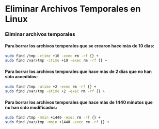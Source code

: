 # Eliminar Archivos Temporales en Linux

### Eliminar archivos temporales

#### Para borrar los archivos temporales que se crearon hace más de 10 días:
```bash
sudo find /tmp -ctime +10 -exec rm -rf {} +
sudo find /var/tmp -ctime +10 -exec rm -rf {} +
```

#### Para borrar los archivos temporales que hace más de 2 días que no han sido accedidos:
```bash
sudo find /tmp -atime +2 -exec rm -rf {} +
sudo find /var/tmp -atime +2 -exec rm -rf {} +
```

#### Para borrar los archivos temporales que hace más de 1440 minutos que no han sido modificados:
```bash
sudo find /tmp -mmin +1440 -exec rm -rf {} +
sudo find /var/tmp -mmin +1440 -exec rm -rf {} +
```
